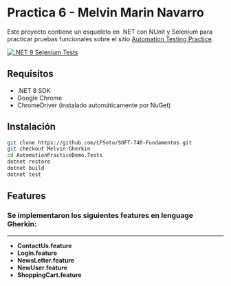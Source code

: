 # Practica 6 - Melvin Marin Navarro

Este proyecto contiene un esqueleto en .NET con NUnit y Selenium para practicar pruebas funcionales sobre el sitio [Automation Testing Practice](https://testautomationpractice.blogspot.com/).

[![.NET 9 Selenium Tests](https://github.com/LFSoto/SOFT-740-Fundamentos/actions/workflows/dotnet-tests.yml/badge.svg?branch=Melvin-SeleniumGIT)](https://github.com/LFSoto/SOFT-740-Fundamentos/actions/workflows/dotnet-tests.yml)

## Requisitos
- .NET 8 SDK
- Google Chrome
- ChromeDriver (instalado automáticamente por NuGet)

## Instalación
```bash
git clone https://github.com/LFSoto/SOFT-740-Fundamentos.git
git checkout Melvin-Gherkin
cd AutomationPracticeDemo.Tests
dotnet restore
dotnet build
dotnet test
```

## Features
### Se implementaron los siguientes features en lenguage Gherkin:
---
* **ContactUs.feature**
* **Login.feature**
* **NewsLetter.feature**
* **NewUser.feature**
* **ShoppingCart.feature**
